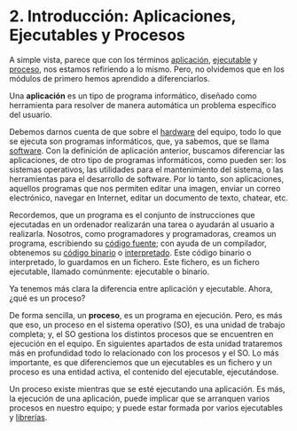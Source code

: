 # 2. Introducción: Aplicaciones, Ejecutables y Procesos

 A simple vista, parece que con los términos [aplicación](../../../../../mod/glossary/showentry.php?displayformat=dictionary&concept=Aplicaci%C3%B3n%20%28DAM_PSP01%29), [ejecutable](../../../../../mod/glossary/showentry.php?displayformat=dictionary&concept=Ejecutable%20%28DAM_PSP01%29) y [proceso](../../../../../mod/glossary/showentry.php?displayformat=dictionary&concept=Proceso%20%28DAM_PSP01%29), nos estamos refiriendo a lo mismo. Pero, no olvidemos que en los módulos de primero hemos aprendido a diferenciarlos.

 Una **aplicación** es un tipo de programa informático, diseñado como herramienta para resolver de manera automática un problema específico del usuario.

 Debemos darnos cuenta de que sobre el [hardware](../../../../../mod/glossary/showentry.php?displayformat=dictionary&concept=Hardware%20%28DAM_PSP01%29) del equipo, todo lo que se ejecuta son programas informáticos, que, ya sabemos, que se llama [software](../../../../../mod/glossary/showentry.php?displayformat=dictionary&concept=Software%20%28DAM_PSP01%29). Con la definición de aplicación anterior, buscamos diferenciar las aplicaciones, de otro tipo de programas informáticos, como pueden ser: los sistemas operativos, las utilidades para el mantenimiento del sistema, o las herramientas para el desarrollo de software. Por lo tanto, son aplicaciones, aquellos programas que nos permiten editar una imagen, enviar un correo electrónico, navegar en Internet, editar un documento de texto, chatear, etc.

 Recordemos, que un programa es el conjunto de instrucciones que ejecutadas en un ordenador realizarán una tarea o ayudarán al usuario a realizarla. Nosotros, como programadores y programadoras, creamos un programa, escribiendo su [código fuente](../../../../../mod/glossary/showentry.php?displayformat=dictionary&concept=C%C3%B3digo%20fuente%20%28DAM_PSP01%29); con ayuda de un compilador, obtenemos su [código binario](../../../../../mod/glossary/showentry.php?displayformat=dictionary&concept=C%C3%B3digo%20binario%20%28DAM_PSP01%29) o [interpretado](../../../../../mod/glossary/showentry.php?displayformat=dictionary&concept=C%C3%B3digo%20interpretado%20%28DAM_PSP01%29). Este código binario o interpretado, lo guardamos en un fichero. Este fichero, es un fichero ejecutable, llamado comúnmente: ejecutable o binario.

 Ya tenemos más clara la diferencia entre aplicación y ejecutable. Ahora, ¿qué es un proceso?

 De forma sencilla, un **proceso**, es un programa en ejecución. Pero, es más que eso, un proceso en el sistema operativo \(SO\), es una unidad de trabajo completa; y, el SO gestiona los distintos procesos que se encuentren en ejecución en el equipo. En siguientes apartados de esta unidad trataremos más en profundidad todo lo relacionado con los procesos y el SO. Lo más importante, es que diferenciemos que un ejecutables es un fichero y un proceso es una entidad activa, el contenido del ejecutable, ejecutándose.

 Un proceso existe mientras que se esté ejecutando una aplicación. Es más, la ejecución de una aplicación, puede implicar que se arranquen varios procesos en nuestro equipo; y puede estar formada por varios ejecutables y [librerías](../../../../../mod/glossary/showentry.php?displayformat=dictionary&concept=Librer%C3%ADa%20%28DAM_PSP01%29).

